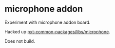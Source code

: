 # microphone addon

Experiment with microphone addon board.

Hacked up [pxt-common-packages/libs/microphone](https://github.com/microsoft/pxt-common-packages/tree/master/libs/microphone).

Does not build.